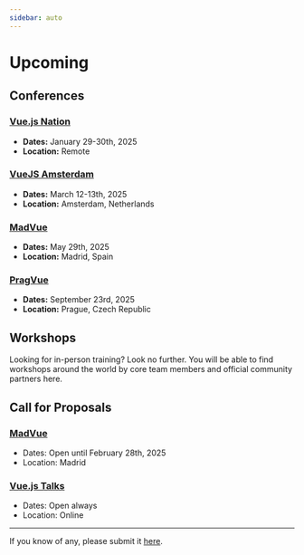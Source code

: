 ```yaml
---
sidebar: auto
---
```


# Upcoming

## Conferences

### [Vue.js Nation](https://vuejsnation.com/)

- **Dates:** January 29-30th, 2025
- **Location:** Remote

### [VueJS Amsterdam](https://vuejs.amsterdam/)

- **Dates:** March 12-13th, 2025
- **Location:** Amsterdam, Netherlands

### [MadVue](https://madvue.es/)

- **Dates:** May 29th, 2025
- **Location:** Madrid, Spain

### [PragVue](https://pragvue.com/)

- **Dates:** September 23rd, 2025
- **Location:** Prague, Czech Republic

## Workshops

Looking for in-person training? Look no further. You will be able to find workshops around the world by core team members and official community partners here.

<EventsTimeline type="workshop" />

## Call for Proposals

### [MadVue](https://bit.ly/MadVueCFP)

- Dates: Open until February 28th, 2025
- Location: Madrid

### [Vue.js Talks](https://forms.gle/AMBkomBWZwmA5veQ7)

- Dates: Open always
- Location: Online

---

If you know of any, please submit it [here](https://github.com/vuejs/events/issues/new?assignees=&labels=&template=cfp-submission.md&title=%5BCFP%5D).
